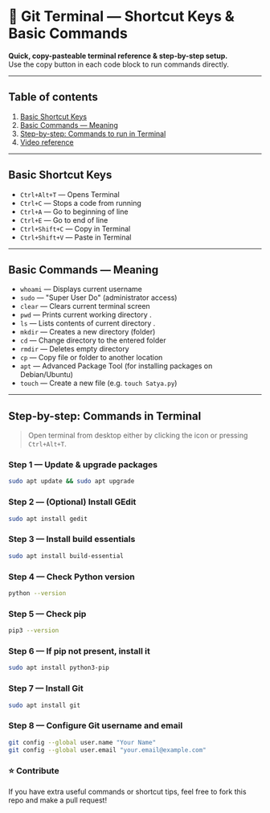 # 🌌 Git Terminal — Shortcut Keys & Basic Commands

**Quick, copy-pasteable terminal reference & step-by-step setup.**  
Use the copy button in each code block to run commands directly.

---

## Table of contents
1. [Basic Shortcut Keys](#basic-shortcut-keys)  
2. [Basic Commands — Meaning](#basic-commands-meaning)  
3. [Step-by-step: Commands to run in Terminal](#step-by-step-commands-in-terminal)  
4. [Video reference](#video-reference)  

---

## Basic Shortcut Keys
- `Ctrl+Alt+T` — Opens Terminal  
- `Ctrl+C` — Stops a code from running  
- `Ctrl+A` — Go to beginning of line  
- `Ctrl+E` — Go to end of line  
- `Ctrl+Shift+C` — Copy in Terminal  
- `Ctrl+Shift+V` — Paste in Terminal

---

## Basic Commands — Meaning
- `whoami` — Displays current username  
- `sudo` — "Super User Do" (administrator access)  
- `clear` — Clears current terminal screen  
- `pwd` — Prints current working directory .  
- `ls` — Lists contents of current directory .  
- `mkdir` — Creates a new directory (folder)  
- `cd` — Change directory to the entered folder   
- `rmdir` — Deletes empty directory  
- `cp` — Copy file or folder to another location  
- `apt` — Advanced Package Tool (for installing packages on Debian/Ubuntu)  
- `touch` — Create a new file (e.g. `touch Satya.py`)

---

## Step-by-step: Commands in Terminal

> Open terminal from desktop either by clicking the icon or pressing `Ctrl+Alt+T`.

### Step 1 — Update & upgrade packages
```bash
sudo apt update && sudo apt upgrade
```

### Step 2 — (Optional) Install GEdit
```bash
sudo apt install gedit
```

### Step 3 — Install build essentials
```bash
sudo apt install build-essential
```
### Step 4 — Check Python version
```bash
python --version
```
### Step 5 — Check pip
```bash
pip3 --version
```
### Step 6 — If pip not present, install it
```bash
sudo apt install python3-pip
```
### Step 7 — Install Git
```bash
sudo apt install git
```
### Step 8 — Configure Git username and email
```bash
git config --global user.name "Your Name"
git config --global user.email "your.email@example.com"
```
### ⭐ Contribute

If you have extra useful commands or shortcut tips, feel free to fork this repo and make a pull request!
  
